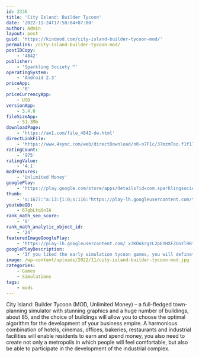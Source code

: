 ```yaml
---
id: 2336
title: 'City Island: Builder Tycoon'
date: '2022-11-24T17:58:04+07:00'
author: Admin
layout: post
guid: 'https://kindmod.com/city-island-builder-tycoon-mod/'
permalink: /city-island-builder-tycoon-mod/
postIDCopy:
    - '4842'
publisher:
    - 'Sparkling Society ™'
operatingSystem:
    - 'Android 2.3'
priceApp:
    - '0'
priceCurrencyApp:
    - USD
versionApp:
    - 3.4.0
fileSizeApp:
    - 51.3Mb
downloadPage:
    - 'https://an1.com/file_4842-dw.html'
directLinkFile:
    - 'https://www.4sync.com/web/directDownload/n0-n7F1c/37mzmToo.f1f176688c9ee5b2807e8b994e32dbd6'
ratingCount:
    - '975'
ratingValue:
    - '4.1'
modFeatures:
    - 'Unlimited Money'
googlePlay:
    - 'https://play.google.com/store/apps/details?id=com.sparklingsociety.cityisland'
thumb:
    - 's:1677:"a:13:{i:0;s:116:"https://play-lh.googleusercontent.com/tyhO74A9Pe0qH1ZLs_dFrFEjgFQp9K6sAcj9RjQlmBShU_ttwAyMCmWmQ4JNrMnnDJxK=w526-h296";i:1;s:115:"https://play-lh.googleusercontent.com/MRrJIQLQosh3jt7cVX3mqSGyTpjaepgGPkjrV5b8A0qp5AH51MbIWTYylRu3rnENwJk=w526-h296";i:2;s:116:"https://play-lh.googleusercontent.com/rDqo4JseokHOU9MfN71cZUzKdIdlnqSKbiX2oTgjuHbYf4SoTKauP3Prlwxr0t7ohMoz=w526-h296";i:3;s:115:"https://play-lh.googleusercontent.com/pfMbSkczgGgkDoReqrLHh3jd3kTjaQyNnEFdpsCKh0KqAWJ47KWPdfq0pumHx00SxwE=w526-h296";i:4;s:114:"https://play-lh.googleusercontent.com/WYbPSsMe-j08X-wS9wnmxkQbHl8AVtCJUu8StpMceOcrHF1LKFjpz7YmDVVwvmuXvA=w526-h296";i:5;s:115:"https://play-lh.googleusercontent.com/tpD4fbiWwUk1JXjgwyKPE5diDTwnjGKn-BZ1Y2goR3agB2qC4E8VTxElKhEzRDfAt5E=w526-h296";i:6;s:115:"https://play-lh.googleusercontent.com/X4gR8bxeMJtrObOGsaVmc88QO72P6ok1muLUSGKjC5Zi_RDojoYfPDThMJrPhZSbd0g=w526-h296";i:7;s:116:"https://play-lh.googleusercontent.com/y-6_VTu_g29B99f-vgqxoVdGWa_yd1ZwMIEcrM_xnAjurJitzrmUXN_77h4L4w53MNQQ=w526-h296";i:8;s:115:"https://play-lh.googleusercontent.com/XtxYjN2qFdbnfHfdCttKuU4q78g67QM652iAKGNZuIRBAf5FppOBQ9g84dTMG6R__8w=w526-h296";i:9;s:116:"https://play-lh.googleusercontent.com/fSCDLn6UeJ_9NCCna3UmnAxDkJ1DnKOqqWqdbgI-Pci5KMF286IFjzBX4ZW-CLppHPXA=w526-h296";i:10;s:115:"https://play-lh.googleusercontent.com/qO7iPnp_eVD8djsrSTWtsZE9-4qPBO6fKp-syYpiFrdlPUcve4sp8w5Z2i3m30-kr9A=w526-h296";i:11;s:116:"https://play-lh.googleusercontent.com/NWhdQZca-ryabFqoAxXOJp-L6FfuYH942MUHfIlV_9plXfV_SmI8g2pVszlJWyoKmp75=w526-h296";i:12;s:114:"https://play-lh.googleusercontent.com/fQhAO4PVo3kv1ES0pNigJO93S77YGhGq0-oOlOsU7k9-PxVGPfIxUTx1VZbe7HiIeA=w526-h296";}";'
youtubeID:
    - 67gbLtqGnIA
rank_math_seo_score:
    - '9'
rank_math_analytic_object_id:
    - '24'
featuredImageGooglePlay:
    - 'https://play-lh.googleusercontent.com/_x3KOnkrgzL2pEYHXFZUnzl9BfyOi1OkDVs4T-EQo6MAq6zvYuqyc_2jUo8rGZlbpQ'
googlePlayDescription:
    - 'If you liked the early simulation tycoon games, you will definately love this city building game! In City Island you''re the owner of this exotic island paradise. Your mission is grow a huge city on the island attracting as many people to the island city as possible.You''ll do this by building houses to expand your city for your citizens, decorations and community buildings to make them happy, explore the beach, and create jobs so you can grow your village to a metropolis. It is important to earn money and gold from your happy citizens. Create a town, city park, transport and highrise and look for a pirate chest now and then. If you like to play a free citybuiler game, building a virtual life on City Island is your best choice! Expand your city to a metropolis, expand and expand. Don''t worry about your internet connection, you can play both online and offline. No internet required to play.Discover and expand your island build a city and beach life in a virtual world full of quests and pirate chests, where you were marooned and now have the power to build a lot of different structures with a choice of 150+ unique buildings, like hotels, cinema''s, offices, transport, restaurants, and even oil platforms on your island. Start with a small city and grow it into a large metropolis. Catch some fish with your boats, find pirate chests, make your villagers happy by building parks, beach huts, transport, churches, libraries, museums, plants, and even a nice ferris wheel. It is all about insight and balance in this city town game: happy people attract more citizens, who will need residences and jobs. You have all the power in this epic story: discover what is the best way to be a successful entrepreneur in this fabulous virtual world!.'
image: /wp-content/uploads/2022/11/city-island-builder-tycoon-mod.jpg
categories:
    - Games
    - Simulations
tags:
    - mods
---
```


City Island: Builder Tycoon (MOD, Unlimited Money) – a full-fledged town-planning simulator with stunning graphics and a huge number of buildings, about 85, and the choice of buildings will allow you to choose the optimal algorithm for the development of your business empire. A harmonious combination of hotels, cinemas, offices, bakeries, restaurants and industrial facilities will enable residents to earn and spend money, you also need to create not only a metropolis in which people will feel comfortable, but also be able to participate in the development of the industrial complex.